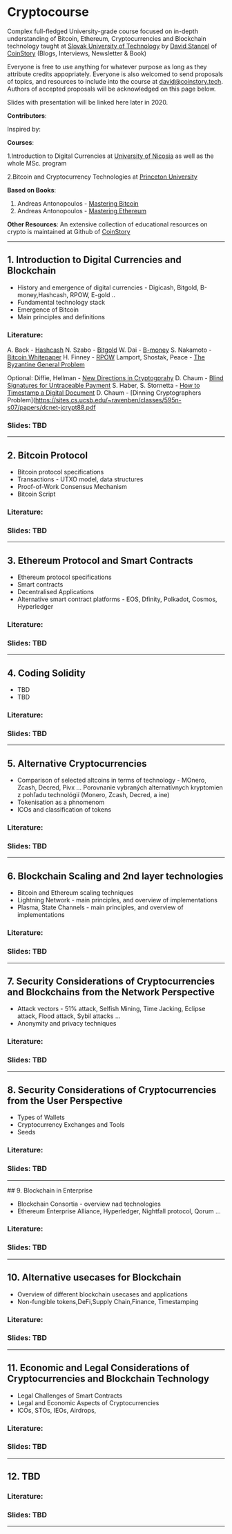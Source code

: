 # Cryptocourse
Complex full-fledged University-grade course focused on in-depth understanding of Bitcoin, Ethereum, Cryptocurrencies and Blockchain technology taught at [Slovak University of Technology](https://www.stuba.sk/english.html?page_id=132) by [David Stancel](https://www.stanceldavid.sk/) of [CoinStory](https://coinstory.tech/)  (Blogs, Interviews, Newsletter & Book)

Everyone is free to use anything for whatever purpose as long as they attribute credits appopriately. Everyone is also welcomed to send proposals of topics, and resources to include into the course at david@coinstory.tech. Authors of accepted proposals will be acknowledged on this page below. 

Slides with presentation will be linked here later in 2020. 


**Contributors**:

Inspired by:

**Courses**:

1.Introduction to Digital Currencies at [University of Nicosia](https://www.unic.ac.cy/blockchain/free-mooc/) as well as the whole MSc. program
  
2.Bitcoin and Cryptocurrency Technologies at [Princeton University](https://www.coursera.org/learn/cryptocurrency?ranMID=40328&ranEAID=SAyYsTvLiGQ&ranSiteID=SAyYsTvLiGQ-VUnkGHNKKM9E1PFOPH7Y4Q&siteID=SAyYsTvLiGQ-VUnkGHNKKM9E1PFOPH7Y4Q&utm_content=10&utm_medium=partners&utm_source=linkshare&utm_campaign=SAyYsTvLiGQ)

  **Based on Books**:
  1. Andreas Antonopoulos - [Mastering Bitcoin](https://github.com/bitcoinbook/bitcoinbook/blob/develop/book.asciidoc)
  2. Andreas Antonopoulos - [Mastering Ethereum](https://github.com/ethereumbook/ethereumbook)
  

  **Other Resources**:
  An extensive collection of educational resources on crypto is maintained at Github of [CoinStory](https://github.com/Spider333/Coin-History)
 ****
 
 
 
## 1. Introduction to Digital Currencies and Blockchain

- History and emergence of digital currencies - Digicash, Bitgold, B-money,Hashcash, RPOW, E-gold .. 
- Fundamental technology stack
- Emergence of Bitcoin
- Main principles and definitions

### Literature:
A. Back - [Hashcash](http://www.hashcash.org/papers/hashcash.pdf)
N. Szabo - [Bitgold](https://nakamotoinstitute.org/bit-gold/)
W. Dai - [B-money](http://www.hashcash.org/papers/hashcash.pdf)
S. Nakamoto - [Bitcoin Whitepaper](https://nakamotoinstitute.org/bitcoin/)
H. Finney - [RPOW](https://nakamotoinstitute.org/rpow/)
Lamport, Shostak, Peace - [The Byzantine General Problem](https://nakamotoinstitute.org/static/docs/the-byzantine-generals-problem.pdf)

Optional:
Diffie, Hellman - [New Directions in Cryptogprahy](https://ee.stanford.edu/~hellman/publications/24.pdf)
D. Chaum - [Blind Signatures for Untraceable Payment](https://taler.net/papers/chaum-blind-signatures.pdf)
S. Haber, S. Stornetta - [How to Timestamp a Digital Document](https://www.anf.es/pdf/Haber_Stornetta.pdf)
D. Chaum - [Dinning Cryptographers Problem](https://sites.cs.ucsb.edu/~ravenben/classes/595n-s07/papers/dcnet-jcrypt88.pdf

### Slides: TBD

 ****
 
## 2. Bitcoin Protocol

- Bitcoin protocol specifications
- Transactions - UTXO model, data structures
- Proof-of-Work Consensus Mechanism
- Bitcoin Script

### Literature:

### Slides: TBD

 ****
## 3. Ethereum Protocol and Smart Contracts

- Ethereum protocol specifications
- Smart contracts
- Decentralised Applications
- Alternative smart contract platforms  - EOS, Dfinity, Polkadot, Cosmos, Hyperledger

### Literature:

### Slides: TBD

 ****
## 4. Coding Solidity

- TBD
- TBD

### Literature:

### Slides: TBD

 ****
## 5. Alternative Cryptocurrencies

- Comparison of selected altcoins in terms of technology - MOnero, Zcash, Decred, Pivx ... 
Porovnanie vybraných alternatívnych kryptomien z pohľadu technológií (Monero, Zcash, Decred, a ine)
- Tokenisation as a phnomenom
- ICOs and classification of tokens

### Literature:

### Slides: TBD

 ****
## 6. Blockchain Scaling and 2nd layer technologies

- Bitcoin and Ethereum scaling techniques
- Lightning Network - main principles, and overview of implementations
- Plasma, State Channels - main principles, and overview of implementations

### Literature:

### Slides: TBD

 ****
## 7. Security Considerations of Cryptocurrencies and Blockchains from the Network Perspective

- Attack vectors - 51% attack, Selfish Mining, Time Jacking, Eclipse attack, Flood attack, Sybil attacks ...
- Anonymity and privacy techniques

### Literature:

### Slides: TBD

 ****
## 8. Security Considerations of Cryptocurrencies from the User Perspective

- Types of Wallets
- Cryptocurrency Exchanges and Tools
- Seeds

### Literature:

### Slides: TBD

 ****
## 9. Blockchain in Enterprise

- Blockchain Consortia - overview nad technologies
- Ethereum Enterprise Alliance, Hyperledger, Nightfall protocol, Qorum ...

### Literature:

### Slides: TBD

 ****
## 10. Alternative usecases for Blockchain

- Overview of different blockchain usecases and applications
- Non-fungible tokens,DeFi,Supply Chain,Finance, Timestamping

### Literature:

### Slides: TBD

 ****
 
## 11. Economic and Legal Considerations of Cryptocurrencies and Blockchain Technology

- Legal Challenges of Smart Contracts 
- Legal and Economic Aspects of Cryptocurrencies 
- ICOs, STOs, IEOs, Airdrops,

### Literature:

### Slides: TBD


 ****
 
## 12. TBD


### Literature:

### Slides: TBD

****



